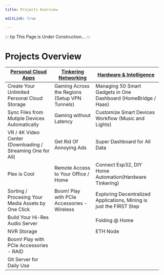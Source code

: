```yaml
---
title: Projects Overview

editLink: true

---
```


::: tip
This Page is Under Construction...
:::

# Projects Overview

| [Personal Cloud Apps](./PersonalCloudApps/)                | [Tinkering Networking](./TinkeringNetworking/)  | [Hardware & Intelligence](./Hardware&Intelligence/)          |
| ---------------------------------------------------------- | ------------------------------------------------- | -------------------------------------------------------------- |
| Create Your Unlimited Personal Cloud Storage               | Gaming Across the Regions (Setup VPN Tunnels)     | Managing 50 Smart Gadgets in One Dashboard (HomeBridge / Haas) |
| Sync Files from Mutiple Devices Automatically              | Gaming without Latency                            | Customize Smart Devices Workflow (Music and Lights)            |
| VR / 4K Video Center (Downloading / Streaming One for All) | Get Rid Of Annoying Ads                           | Super Dashboard for All Data                                   |
| Plex is Cool                                               | Remote Access to Your Office / Home               | Connect Esp32, DIY Home Automation(Hardware Tinkering)         |
| Sorting / Procesing Your Media Assets by One Click         | Boom! Play with PCIe Accessories - Wireless       | Exploring Decentralized Applications, Mining is just the FIRST Step |
| Build Your Hi-Res Audio Server                             |                                                   | Folding @ Home                                                 |
| NVR Storage                                                |                                                   | ETH Node                                                       |
| Boom! Play with PCIe Accessories - RAID                    |                                                   |                                                                |
| Git Server for Daily Use                                   |                                                   |                                                                |